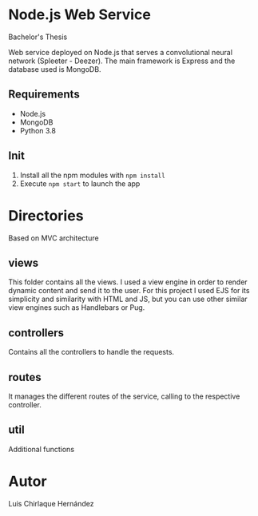 # Node.js Web Service
Bachelor's Thesis

Web service deployed on Node.js that serves a convolutional neural network (Spleeter - Deezer). The main framework is Express and the database used is MongoDB.

## Requirements
- Node.js
- MongoDB
- Python 3.8

## Init
1. Install all the npm modules with `npm install`
2. Execute `npm start` to launch the app

# Directories
Based on MVC architecture

## views
This folder contains all the views. I used a view engine in order to render dynamic content and send it to the user. For this project I used EJS for its simplicity and similarity with HTML and JS, but you can use other similar view engines such as Handlebars or Pug.

## controllers
Contains all the controllers to handle the requests.

## routes
It manages the different routes of the service, calling to the respective controller.

## util
Additional functions

# Autor
Luis Chirlaque Hernández
